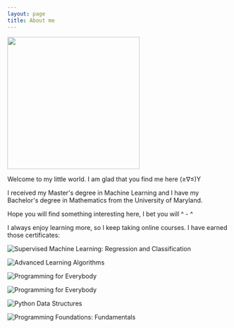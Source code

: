 ```yaml
---
layout: page
title: About me
---
```


<img src="{{ '/pics/IMG_0621.jpg' | relative_url }}" width="300px">

Welcome to my little world.  I am glad that you find me here (≥∇≤)Y

I received my Master's degree in Machine Learning and I have my Bachelor's degree in Mathematics from the University of Maryland.


Hope you will find something interesting here, I bet you will ^ - ^

I always enjoy learning more, so I keep taking online courses. I have earned those certificates:

![Supervised Machine Learning: Regression and Classification](https://joy3luo.github.io/mathnotes/pics/certificates/Supervised_Machine_Learning_Regression.png)

![Advanced Learning Algorithms](https://joy3luo.github.io/mathnotes/pics/certificates/Advanced_Learning_Algorithms.png)


![Programming for Everybody](https://joy3luo.github.io/mathnotes/pics/certificates/Programming_for_Everybody.png)


![Programming for Everybody](https://joy3luo.github.io/mathnotes/pics/certificates/Programming_for_Everybody.png)

![Python Data Structures](https://joy3luo.github.io/mathnotes/pics/certificates/Python_Data_Structures.png)


![Programming Foundations: Fundamentals](https://joy3luo.github.io/mathnotes/pics/certificates/Programming_Foundations.png)
